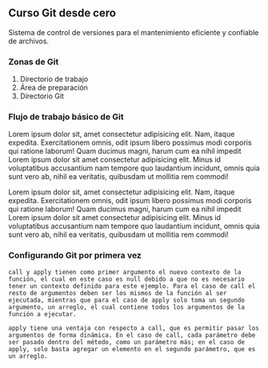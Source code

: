 ## Curso Git desde cero
Sistema de control de versiones para el mantenimiento eficiente y confiable de archivos.

### Zonas de Git
1. Directorio de trabajo
2. Área de preparación
3. Directorio Git

### Flujo de trabajo básico de Git
Lorem ipsum dolor sit, amet consectetur adipisicing elit. Nam, itaque expedita. Exercitationem omnis, odit ipsum libero possimus modi corporis qui ratione laborum! Quam ducimus magni, harum cum ea nihil impedit Lorem ipsum dolor sit amet consectetur adipisicing elit. Minus id voluptatibus accusantium nam tempore quo laudantium incidunt, omnis quia sunt vero ab, nihil ea veritatis, quibusdam ut mollitia rem commodi!

Lorem ipsum dolor sit, amet consectetur adipisicing elit. Nam, itaque expedita. Exercitationem omnis, odit ipsum libero possimus modi corporis qui ratione laborum! Quam ducimus magni, harum cum ea nihil impedit Lorem ipsum dolor sit amet consectetur adipisicing elit. Minus id voluptatibus accusantium nam tempore quo laudantium incidunt, omnis quia sunt vero ab, nihil ea veritatis, quibusdam ut mollitia rem commodi!

### Configurando Git por primera vez
```
call y apply tienen como primer argumento el nuevo contexto de la función, el cual en este caso es null debido a que no es necesario tener un contexto definido para este ejemplo. Para el caso de call el resto de argumentos deben ser los mismos de la función al ser ejecutada, mientras que para el caso de apply solo toma un segundo argumento, un arreglo, el cual contiene todos los argumentos de la función a ejecutar.

apply tiene una ventaja con respecto a call, que es permitir pasar los argumentos de forma dinámica. En el caso de call, cada parámetro debe ser pasado dentro del método, como un parámetro más; en el caso de apply, solo basta agregar un elemento en el segundo parámetro, que es un arreglo.
```